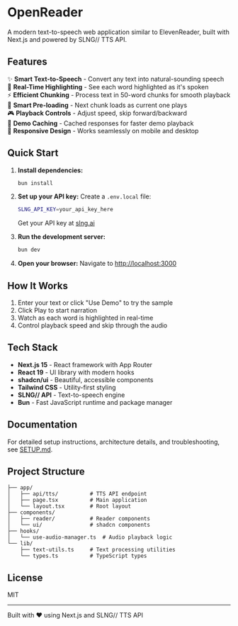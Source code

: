 # OpenReader

A modern text-to-speech web application similar to ElevenReader, built with Next.js and powered by SLNG// TTS API.

## Features

✨ **Smart Text-to-Speech** - Convert any text into natural-sounding speech  
📝 **Real-Time Highlighting** - See each word highlighted as it's spoken  
⚡ **Efficient Chunking** - Process text in 50-word chunks for smooth playback  
🎯 **Smart Pre-loading** - Next chunk loads as current one plays  
🎮 **Playback Controls** - Adjust speed, skip forward/backward  
💾 **Demo Caching** - Cached responses for faster demo playback  
📱 **Responsive Design** - Works seamlessly on mobile and desktop

## Quick Start

1. **Install dependencies:**
   ```bash
   bun install
   ```

2. **Set up your API key:**
   Create a `.env.local` file:
   ```bash
   SLNG_API_KEY=your_api_key_here
   ```
   Get your API key at [slng.ai](https://slng.ai)

3. **Run the development server:**
   ```bash
   bun dev
   ```

4. **Open your browser:**
   Navigate to [http://localhost:3000](http://localhost:3000)

## How It Works

1. Enter your text or click "Use Demo" to try the sample
2. Click Play to start narration
3. Watch as each word is highlighted in real-time
4. Control playback speed and skip through the audio

## Tech Stack

- **Next.js 15** - React framework with App Router
- **React 19** - UI library with modern hooks
- **shadcn/ui** - Beautiful, accessible components
- **Tailwind CSS** - Utility-first styling
- **SLNG// API** - Text-to-speech engine
- **Bun** - Fast JavaScript runtime and package manager

## Documentation

For detailed setup instructions, architecture details, and troubleshooting, see [SETUP.md](./SETUP.md).

## Project Structure

```
├── app/
│   ├── api/tts/          # TTS API endpoint
│   ├── page.tsx          # Main application
│   └── layout.tsx        # Root layout
├── components/
│   ├── reader/           # Reader components
│   └── ui/               # shadcn components
├── hooks/
│   └── use-audio-manager.ts  # Audio playback logic
└── lib/
    ├── text-utils.ts     # Text processing utilities
    └── types.ts          # TypeScript types
```

## License

MIT

---

Built with ❤️ using Next.js and SLNG// TTS API
